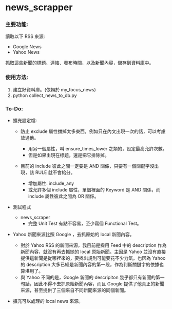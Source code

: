 # news_scrapper

### 主要功能:
讀取以下 RSS 來源:
- Google News
- Yahoo News

抓取這些新聞的標題、連結、發布時間，以及新聞內容，儲存到資料庫中。

### 使用方法:
1. 建立好資料庫。(依賴於 my_focus_news)
2. python collect_news_to_db.py


### To-Do:
- 擴充設定檔:
    * 防止 exclude 屬性擋掉太多東西，例如只在內文出現一次的話，可以考慮放過他。
        * 用另一個屬性，叫 ensure_times_lower 之類的，設定最高允許次數。
        * 但是如果出現在標題，還是把它排除掉。

    * 目前的 include 彼此之間一定要是 AND 關係，只要有一個關鍵字沒出現，該 RULE 就不會給分。
        * 增加屬性: include_any
        * 或允許多個 include 屬性，單個裡面的 Keyword 是 AND 關係，而 include 屬性彼此之間為 OR 關係。

- 測試程式
    * news_scraper
        * 完整 Unit Test 有點不容易，至少寫個 Functional Test。

- Yahoo 新聞來源比照 Google ，去抓原始的 local 新聞內容。
    * 對於 Yahoo RSS 的新聞來源，我目前是採用 Feed 中的 description 作為新聞內容，就沒有再去抓她的 local 原始新聞。主因是 Yahoo 並沒有直接提供這新聞是從哪裡來的，要找出規則可能要花不少力氣。也因為 Yahoo 的 description 大多已經是新聞內容的第一段，作為判斷關鍵字的依據也算堪用了。
    * 與 Yahoo 不同的是，Google 新聞的 descripiton 幾乎都只有新聞的第一句話，因此不得不去抓原始新聞內容，而且 Google 提供了他真正的新聞來源，甚至提供了三個來自不同新聞來源的同個新聞。

- 擴充可以處理的 local news 來源。

